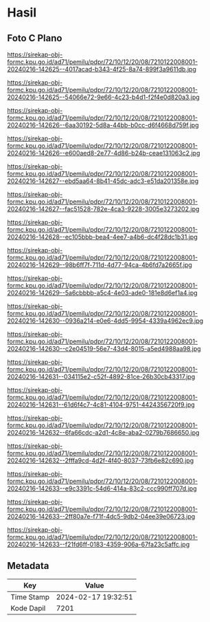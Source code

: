 # Hasil

## Foto C Plano

https://sirekap-obj-formc.kpu.go.id/ad71/pemilu/pdpr/72/10/12/20/08/7210122008001-20240216-142625--4017acad-b343-4f25-8a74-899f3a9611db.jpg

https://sirekap-obj-formc.kpu.go.id/ad71/pemilu/pdpr/72/10/12/20/08/7210122008001-20240216-142625--54066e72-9e66-4c23-b4d1-f2f4e0d820a3.jpg

https://sirekap-obj-formc.kpu.go.id/ad71/pemilu/pdpr/72/10/12/20/08/7210122008001-20240216-142626--6aa30192-5d8a-44bb-b0cc-d6f4668d759f.jpg

https://sirekap-obj-formc.kpu.go.id/ad71/pemilu/pdpr/72/10/12/20/08/7210122008001-20240216-142626--e600aed8-2e77-4d86-b24b-ceae131063c2.jpg

https://sirekap-obj-formc.kpu.go.id/ad71/pemilu/pdpr/72/10/12/20/08/7210122008001-20240216-142627--ebd5aa64-8b41-45dc-adc3-e51da201358e.jpg

https://sirekap-obj-formc.kpu.go.id/ad71/pemilu/pdpr/72/10/12/20/08/7210122008001-20240216-142627--fac51528-782e-4ca3-9228-3005e3273202.jpg

https://sirekap-obj-formc.kpu.go.id/ad71/pemilu/pdpr/72/10/12/20/08/7210122008001-20240216-142628--ec105bbb-bea4-4ee7-a4b6-dc4f28dc1b31.jpg

https://sirekap-obj-formc.kpu.go.id/ad71/pemilu/pdpr/72/10/12/20/08/7210122008001-20240216-142629--98b6ff7f-711d-4d77-94ca-4b6fd7a2665f.jpg

https://sirekap-obj-formc.kpu.go.id/ad71/pemilu/pdpr/72/10/12/20/08/7210122008001-20240216-142629--5a6cbbbb-a5c4-4e03-ade0-181e8d6ef1a4.jpg

https://sirekap-obj-formc.kpu.go.id/ad71/pemilu/pdpr/72/10/12/20/08/7210122008001-20240216-142630--0936a214-e0e6-4dd5-9954-4339a4962ec9.jpg

https://sirekap-obj-formc.kpu.go.id/ad71/pemilu/pdpr/72/10/12/20/08/7210122008001-20240216-142630--c2e04519-56e7-43d4-8015-a5ed4988aa98.jpg

https://sirekap-obj-formc.kpu.go.id/ad71/pemilu/pdpr/72/10/12/20/08/7210122008001-20240216-142631--034115e2-c52f-4892-81ce-26b30cb43317.jpg

https://sirekap-obj-formc.kpu.go.id/ad71/pemilu/pdpr/72/10/12/20/08/7210122008001-20240216-142631--61d6f4c7-4c81-4104-9751-4424356720f9.jpg

https://sirekap-obj-formc.kpu.go.id/ad71/pemilu/pdpr/72/10/12/20/08/7210122008001-20240216-142632--6fa66cdc-a2d1-4c8e-aba2-0279b7686650.jpg

https://sirekap-obj-formc.kpu.go.id/ad71/pemilu/pdpr/72/10/12/20/08/7210122008001-20240216-142632--2fffa9cd-4d2f-4f40-8037-73fb6e82c690.jpg

https://sirekap-obj-formc.kpu.go.id/ad71/pemilu/pdpr/72/10/12/20/08/7210122008001-20240216-142633--e9c3391c-54d6-414a-83c2-ccc990ff707d.jpg

https://sirekap-obj-formc.kpu.go.id/ad71/pemilu/pdpr/72/10/12/20/08/7210122008001-20240216-142633--2ff80a7e-f71f-4dc5-9db2-04ee39e06723.jpg

https://sirekap-obj-formc.kpu.go.id/ad71/pemilu/pdpr/72/10/12/20/08/7210122008001-20240216-142633--f21fd6ff-0183-4359-906a-67fa23c5affc.jpg


## Metadata

| Key        | Value               |
| ---------- | ------------------- |
| Time Stamp | 2024-02-17 19:32:51 |
| Kode Dapil | 7201                |



